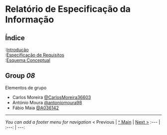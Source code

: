 # Relatório de Especificação da Informação

## Índice

:[Introdução](rei01.md)  
:[Especificação de Requisitos](rei02.md)  
:[Esquema Conceptual](rei03.md)  

## Group _08_

Elementos de grupo

* Carlos Moreira [@CarlosMoreira36603](https://github.com/CarlosMoreira36603)
* António Moura [@antoniomoura98](https://github.com/antoniomoura98)
* Fábio Maia [@A036142](https://github.com/A036142)

---
_You can add a footer menu for navigation_ 
< Previous | [^ Main](https://github.com/exemploTrabalho/reportSIBD/) | [Next >](rei01.md)
:--- | :---: | ---: 

